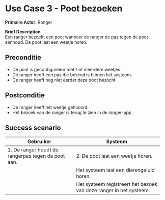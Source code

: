 # Use Case 3 - Poot bezoeken

**Primaire Actor**: Ranger

**Brief Description**  
Een ranger bezoekt een poot wanneer de ranger de pas tegen de poot aanhoud. De poot laat een weetje horen.

## Preconditie
* De poot is geconfigureerd met 1 of meerdere weetjes. 
* De ranger heeft een pas die bekend is binnen het systeem.
* De ranger heeft nog niet eerder deze poot bezocht

## Postconditie
* De ranger heeft het weetje gehooord. 
* Het bezoek van de ranger is terug te zien in de ranger-app.

## Success scenario

|Gebruiker|Systeem|
|---|---|
| 1. De ranger houdt de rangerpas tegen de poot aan. | 2. De poot laat een weetje horen. |
| | Het systeem laat een dierengeluid horen. |
| | Het systeem registreert het bezoek van deze ranger in het systeem. |

